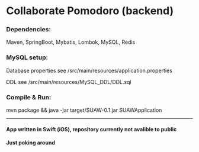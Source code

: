 # Collaborate Pomodoro (backend)

### Dependencies:
Maven, SpringBoot, Mybatis, Lombok, MySQL, Redis

### MySQL setup:
Database properties see /src/main/resources/application.properties

DDL see /src/main/resources/MySQL_DDL/DDL.sql

### Compile & Run:
mvn package && java -jar target/SUAW-0.1.jar SUAWApplication

---

#### App written in Swift (iOS), repository currently not avalible to public

#### Just poking around

